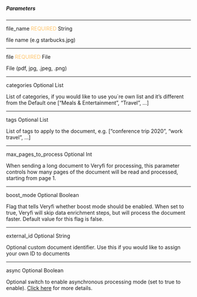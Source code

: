 ##### Parameters

---
<span className="parameter-text">file_name</span> <span style="color: #FFC56D;font-size: 14px">REQUIRED</span> String

file name (e.g starbucks.jpg)

---

<span className="parameter-text">file</span> <span style="color: #FFC56D;font-size: 14px">REQUIRED</span> File

File (pdf, jpg, .jpeg, .png)

---

<span className="parameter-text">categories</span> <span>Optional</span> List

List of categories, if you would like to use you`re own list and it’s different from the Default one [“Meals & Entertainment”, “Travel”, ...]

---

<span className="parameter-text">tags</span> <span>Optional</span> List

List of tags to apply to the document, e.g. [“conference trip 2020”, “work travel”, ...]

---
<span className="parameter-text">max_pages_to_process<span> <span>Optional</span> Int

When sending a long document to Veryfi for processing, this parameter controls how many pages of the document will be read and processed, starting from page 1.

---
<span className="parameter-text">boost_mode<span> <span>Optional</span> Boolean

Flag that tells Veryfi whether boost mode should be enabled. When set to true, Veryfi will skip data enrichment steps, but will process the document faster. Default value for this flag is false.

---
<span className="parameter-text">external_id</span> <span>Optional</span> String

Optional custom document identifier. Use this if you would like to assign your own ID to documents

---
<span className="parameter-text">async</span> <span>Optional</span> Boolean

Optional switch to enable asynchronous processing mode (set to true to enable). [Click here]() for more details.


